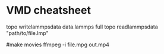 VMD cheatsheet
==============

topo writelammpsdata data.lammps full
topo readlammpsdata "path/to/file.lmp"

#make movies
ffmpeg -i file.mpg out.mp4
